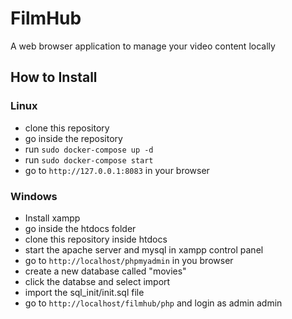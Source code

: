 # FilmHub

A web browser application to manage your video content locally 

## How to Install
### Linux 
- clone this repository 
- go inside the repository
- run ```sudo docker-compose up -d```
- run ```sudo docker-compose start```
- go to ```http://127.0.0.1:8083``` in your browser

### Windows

- Install xampp
- go inside the htdocs folder
- clone this repository inside htdocs
- start the apache server and mysql in xampp control panel
- go to ```http://localhost/phpmyadmin``` in you browser
- create a new database called "movies"
- click the databse and select import
- import the sql_init/init.sql file
- go to ```http://localhost/filmhub/php``` and login as admin admin
